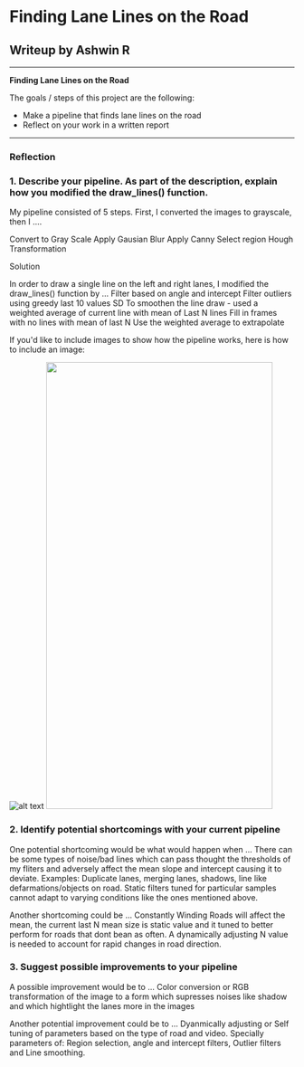 # **Finding Lane Lines on the Road** 

## Writeup by Ashwin R

---

**Finding Lane Lines on the Road**

The goals / steps of this project are the following:
* Make a pipeline that finds lane lines on the road
* Reflect on your work in a written report


[//]: # (Image References)

[image1]: ./examples/grayscale.jpg "Grayscale"



---

### Reflection

### 1. Describe your pipeline. As part of the description, explain how you modified the draw_lines() function.

My pipeline consisted of 5 steps. First, I converted the images to grayscale, then I .... 

Convert to Gray Scale
Apply Gausian Blur
Apply Canny
Select region 
Hough Transformation


Solution


In order to draw a single line on the left and right lanes, I modified the draw_lines() function by ...
Filter based on angle and intercept
Filter outliers using greedy last 10 values SD
To smoothen the line draw - used a weighted average of current line with mean of Last N lines
Fill in frames with no lines with mean of last N
Use the weighted average to extrapolate 

If you'd like to include images to show how the pipeline works, here is how to include an image: 

![alt text][image1]
<img src="https://github.com/timeperceptron/Lane-Detection-CarND-P1/blob/master/demo_gifs/challenge.gif" width="400" height="790">



### 2. Identify potential shortcomings with your current pipeline


One potential shortcoming would be what would happen when ... 
There can be some types of noise/bad lines which can pass thought the thresholds of my fliters and adversely affect the mean slope and intercept causing it to deviate. Examples: Duplicate lanes, merging lanes, shadows, line like defarmations/objects on road. Static filters tuned for particular samples cannot adapt to varying conditions like the ones mentioned above. 

Another shortcoming could be ...
Constantly Winding Roads will affect the mean, the current last N mean size is static value and it tuned to better perform for roads that dont bean as often. A dynamically adjusting N value is needed to account for rapid changes in road direction.


### 3. Suggest possible improvements to your pipeline

A possible improvement would be to ...
Color conversion or RGB transformation of the image to a form which supresses noises like shadow and which hightlight the lanes more in the images

Another potential improvement could be to ...
Dyanmically adjusting or Self tuning of parameters based on the type of road and video. Specially parameters of: Region selection, angle and intercept filters,  Outlier filters and Line smoothing.

